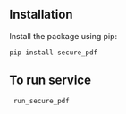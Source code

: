 ## Installation

Install the package using pip:

```bash
pip install secure_pdf
```

## To run service

```bash
 run_secure_pdf
```

